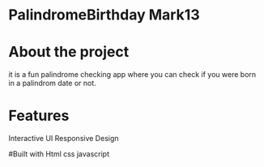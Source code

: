 # PalindromeBirthday Mark13

# About the project
it is a fun palindrome checking app where you can check if you were born in a palindrom date or not.

# Features
Interactive UI
Responsive Design

#Built with
Html
css
javascript
